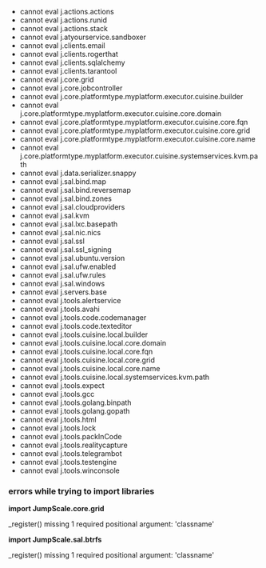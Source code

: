 * cannot eval j.actions.actions
* cannot eval j.actions.runid
* cannot eval j.actions.stack
* cannot eval j.atyourservice.sandboxer
* cannot eval j.clients.email
* cannot eval j.clients.rogerthat
* cannot eval j.clients.sqlalchemy
* cannot eval j.clients.tarantool
* cannot eval j.core.grid
* cannot eval j.core.jobcontroller
* cannot eval j.core.platformtype.myplatform.executor.cuisine.builder
* cannot eval j.core.platformtype.myplatform.executor.cuisine.core.domain
* cannot eval j.core.platformtype.myplatform.executor.cuisine.core.fqn
* cannot eval j.core.platformtype.myplatform.executor.cuisine.core.grid
* cannot eval j.core.platformtype.myplatform.executor.cuisine.core.name
* cannot eval j.core.platformtype.myplatform.executor.cuisine.systemservices.kvm.path
* cannot eval j.data.serializer.snappy
* cannot eval j.sal.bind.map
* cannot eval j.sal.bind.reversemap
* cannot eval j.sal.bind.zones
* cannot eval j.sal.cloudproviders
* cannot eval j.sal.kvm
* cannot eval j.sal.lxc.basepath
* cannot eval j.sal.nic.nics
* cannot eval j.sal.ssl
* cannot eval j.sal.ssl_signing
* cannot eval j.sal.ubuntu.version
* cannot eval j.sal.ufw.enabled
* cannot eval j.sal.ufw.rules
* cannot eval j.sal.windows
* cannot eval j.servers.base
* cannot eval j.tools.alertservice
* cannot eval j.tools.avahi
* cannot eval j.tools.code.codemanager
* cannot eval j.tools.code.texteditor
* cannot eval j.tools.cuisine.local.builder
* cannot eval j.tools.cuisine.local.core.domain
* cannot eval j.tools.cuisine.local.core.fqn
* cannot eval j.tools.cuisine.local.core.grid
* cannot eval j.tools.cuisine.local.core.name
* cannot eval j.tools.cuisine.local.systemservices.kvm.path
* cannot eval j.tools.expect
* cannot eval j.tools.gcc
* cannot eval j.tools.golang.binpath
* cannot eval j.tools.golang.gopath
* cannot eval j.tools.html
* cannot eval j.tools.lock
* cannot eval j.tools.packInCode
* cannot eval j.tools.realitycapture
* cannot eval j.tools.telegrambot
* cannot eval j.tools.testengine
* cannot eval j.tools.winconsole
### errors while trying to import libraries

**import JumpScale.core.grid**

_register() missing 1 required positional argument: 'classname'

**import JumpScale.sal.btrfs**

_register() missing 1 required positional argument: 'classname'


